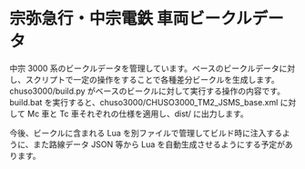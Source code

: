 # 宗弥急行・中宗電鉄 車両ビークルデータ

中宗 3000 系のビークルデータを管理しています。ベースのビークルデータに対し、スクリプトで一定の操作をすることで各種差分ビークルを生成します。chuso3000/build.py がベースのビークルに対して実行する操作の内容です。build.bat を実行すると、chuso3000/CHUSO3000_TM2_JSMS_base.xml に対して Mc 車と Tc 車それぞれの仕様を適用し、dist/ に出力します。

今後、ビークルに含まれる Lua を別ファイルで管理してビルド時に注入するように、また路線データ JSON 等から Lua を自動生成させるようにする予定があります。
